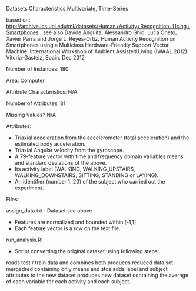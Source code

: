 Datasets Characteristics
Multivariate, Time-Series
	
based on: http://archive.ics.uci.edu/ml/datasets/Human+Activity+Recognition+Using+Smartphones
, see also
Davide Anguita, Alessandro Ghio, Luca Oneto, Xavier Parra and Jorge L. Reyes-Ortiz. Human Activity Recognition on Smartphones using a Multiclass Hardware-Friendly Support Vector Machine. International Workshop of Ambient Assisted Living (IWAAL 2012). Vitoria-Gasteiz, Spain. Dec 2012

Number of Instances:
180
	

Area:
Computer

Attribute Characteristics:
N/A
	
Number of Attributes:
81
	
Missing Values?
N/A

Attributes:

- Triaxial acceleration from the accelerometer (total acceleration) and the estimated body acceleration.
- Triaxial Angular velocity from the gyroscope.
- A 79-feature vector with time and frequency domain variables means and standard deviations of the above.
- Its activity label (WALKING, WALKING_UPSTAIRS, WALKING_DOWNSTAIRS, SITTING, STANDING or LAYING).
- An identifier (number 1..20) of the subject who carried out the experiment.


Files:

assign_data.txt : Dataset see above
- Features are normalized and bounded within [-1,1].
- Each feature vector is a row on the text file.

run_analysis.R: 
- Script converting the original dataset using following steps:

reads test / train data and combines both
produces reduced data set mergedred containing only means and stds
adds label and subject attributes to the new dataset
produces new dataset containing the average of each variable for each activity and each subject.

